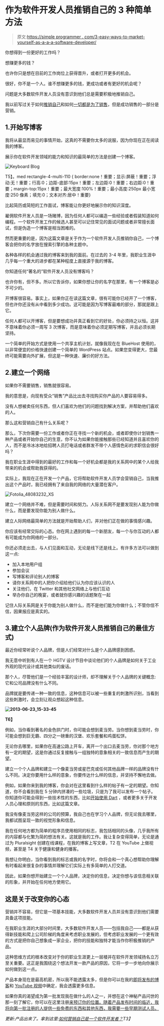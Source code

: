 # 作为软件开发人员推销自己的 3 种简单方法

> 原文:[https://simple programmer . com/3-easy-ways-to-market-yourself-as-a-a-a-software-developer/](https://simpleprogrammer.com/3-easy-ways-to-market-yourself-as-a-software-developer/)

你想得到一份更好的工作吗？

想赚更多的钱？

也许你只是想在目前的工作岗位上获得晋升，或者打开更多的机会。

很好，你不是一个人。谁不想赚更多的钱，更成功或者有更好的机会呢？

问题是大多数软件开发人员没有意识到他们总是需要积极地推销自己。

我以前写过关于如何[推销自己](http://www.simpleprogrammer.com/2010/01/12/selling-yourself/)和如何[一切都是为了销售](http://www.simpleprogrammer.com/2013/06/09/selling/)，但是成功销售的一部分是营销。

## 1.开始写博客

我将从最显而易见的事情开始，这真的不需要你太多的说服，因为你现在正在阅读我的博客。

展示你在软件开发领域的能力和知识的最简单的方法是创建一个博客。[](http://www.simpleprogrammer.com/wp-content/uploads/2013/06/Fotolia_52933627_XS.jpg)

![Keyboard Blog](img/5c718e258e2b76815bc8d18e9431d8c2.png "Keyboard Blog")

T5】。med rectangle-4-multi-110 { border:none！重要；显示:屏蔽！重要；浮动:无！重要；行高:0；边距-底部:15px！重要；左边距:0！重要；右边距:0！重要；margin-top:15px！重要；最大宽度:100%！重要；最小高度:250px 最小宽度:250 像素；填充:0；文本对齐:居中！重要}

比起简历或简短的工作面试，博客能让你更好地展示你的知识深度。

雇佣软件开发人员是一场赌博，因为任何人都可以编造一些经验或者假装知道如何编程。一个软件开发工作的候选人甚至可以记住常见的面试问题或者非常擅长面试，但是伪造一个博客是相当困难的。

然而更重要的是，因为这篇文章是关于作为一个软件开发人员推销你自己，一个博客会把你的名字放在搜索引擎的各种主题中。

各种各样的机会通过我的博客来到我的面前。在过去的 3-4 年里，我职业生涯中几乎每一个重大的进步都在某种程度上直接源于我的博客。

你知道任何“著名的”软件开发人员没有博客吗？

也许你有，但不多。所以它告诉你，如果你想让你的名字在那里，有一个博客是必不可少的。

开博客很容易。事实上，如果你正在读这篇文章，很有可能你已经开了一个博客，但也许你还没有从中看到多少成功。这可能是因为写博客最难的部分，那就是跟上它。

任何人都可以开博客，但是要想成功并真正看到它的好处，你必须持之以恒。这并不意味着你必须一周写 3 次博客，而是意味着你必须定期写博客，并且必须长期坚持。

一个简单的开始方式是使用一个共享主机计划，就像我现在在 BlueHost 使用的，以非常便宜的价格快速创建一个简单的 WordPress 站点。如果您变得更大，您最终可能需要向外扩展，但这是一种快速、廉价的好方法。

## 2.建立一个网络

如果你不需要销售，销售就很容易。

我的意思是，向现有受众“销售”产品比出去寻找购买你产品的人要容易得多。

没有人想被卖任何东西，但人们喜欢为他们的问题找到解决方案，并帮助他们喜欢的人。

那么这和营销自己有什么关系呢？

那么，下次你需要一份工作或者你正在寻找一个新的机会，或者即使你计划销售一种产品或者开始你自己的生意，你不认为如果你能接触那些已经知道并且喜欢你的人，而不是冷冰冰地给招聘人员打电话或者群发不带个人感情色彩的求职信会很好吗？

我在职业生涯中得到的最好的工作和每一个好机会都是我的关系网中的某个人给我带来的机会或帮助我获得的。

实际上，我现在正在开发一个产品，它将帮助软件开发人员学会营销自己，当我推出这个产品时，我已经拥有了来自我的网络的大量潜在客户。[](http://www.simpleprogrammer.com/wp-content/uploads/2013/06/Fotolia_48083232_XS.jpg)

![Fotolia_48083232_XS](img/2a422df1df5ee6abbc873ed938e09cc2.png "Fotolia_48083232_XS")



建立一个网络并不难，但是需要时间和努力。人际关系网不是要发现别人能为你做什么，而是要发现你能为别人做什么。

建立人际网络最简单的方法就是开始帮助人们，并对他们正在做的事情感兴趣。

你应该有经常交际的心态。你在网上遇到的每一个新朋友，每一个与你互动的人都有可能成为你网络的一部分。

你还必须走出去，与人们见面和互动，无论是线下还是线上。有许多方法可以做到这一点:

*   加入本地用户组
*   参加会议
*   写博客和评论别人的博客
*   请你关系网中的人把你介绍给他们认为你应该认识的人
*   关注他们，在 Twitter 和其他社交网络上与他们互动
*   举办你自己的晚宴，或者就你感兴趣的话题聚在一起

记住人际关系网是关于你能为别人做什么，而不是他们能为你做什么；不管你信不信，因果报应是真实的。

## 3.建立个人品牌(作为软件开发人员推销自己的最佳方式)

最近你经常听说个人品牌，但是人们经常对什么是个人品牌感到困惑。

我无意中听到有人在一个 HGTV 设计节目中谈论他们的个人品牌是如何关于工业外观的现代设计或其他类似的废话。

那个人，尽管他们是一个经验丰富的设计师，却不理解关于个人品牌的关键概念:它和公司品牌没有什么不同。

品牌就是要传递一种一致的信息，这种信息可以被一些重复的刺激所识别，当看到这些刺激时，会立刻让观众想起这种信息。

**[](http://www.simpleprogrammer.com/wp-content/uploads/2013/06/2013-06-23_15-33-45.png)**

**![2013-06-23_15-33-45](img/f2ed593412f2970c131519406a4a7fca.png "2013-06-23_15-33-45")**

**T6】**

例如，当你看到著名的金色拱门时，你可能会想到麦当劳。当你想到麦当劳时，你可能会想到巨无霸、四分之一磅重的汉堡、欢乐套餐和鸡蛋松饼。

无论你去哪里，如果你在高速公路上开车，离开一个出口去麦当劳，你对那个地方有一定的期望，这是你通过反复接触与一组独特的意象相关的一致信息而产生的期望。

建立一个个人品牌和建立一个像麦当劳或星巴克或任何其他品牌一样的品牌没有什么不同。决定你要用什么样的意象，你要传达什么样的信息，并坚持不懈地去做。

例如，如果你来到我的博客，你会对在这里看到什么样的帖子有一定的期望。你知道，你不会看到我在 5 分钟内拼凑的一些垃圾，只是为了我可以发布一个帖子。你知道你可能会得到一些技术性的东西，比如[开始使用 Dart](http://www.simpleprogrammer.com/2013/06/17/dart-language/) ，或者更多关于开发人员心理和原则的东西，比如这篇文章。

我没有像麦当劳这样的公司的预算，我自己也在学习个人品牌，但无论我去哪里，我都试图呈现一致的视觉形象和信息。

我在任何地方都为简单的程序员使用相同的标志，我包括相同的头像，几乎我所有的内容都与化繁为简的想法有关。这就是我的工作。我让复杂变得简单，无论是通过为 Pluralsight 创建在线课程，在我的博客上写文章，T2 在 YouTube 上做视频，甚至是 T4 关于健康和健身的播客。

我想让你明白，当你看到我的标志或我的名字时，你将会和一个真心想帮助你理解有时看起来很复杂的事情并理解它们实际上有多简单的人打交道。

因此，如果你想开始建立一个个人品牌，决定你的信息，决定你想与该信息相关联的形象，并开始在任何地方使用它。

## 这是关于改变你的心态

营销并不容易，但它是一项基本技能，大多数软件开发人员并没有意识到他们需要具备这项技能。

在我职业生涯的大部分时间里，大多数软件开发人员——包括我自己——都是从获得新技能和爬上公司阶梯的角度来考虑职业发展的，但考虑职业发展的一个更有效的方式是把你自己想象成一家企业，把你的技能和独特才能当作你积极推销的产品。

这种思维方式的根本改变对于你的职业生涯更上一层楼并在软件开发领域扬名立万至关重要。这正是我围绕这个想法开发一款产品的原因，它将一步一步地向你展示如何做到这一点。

产品本身现在是最高机密，所以我不能透露太多，但是你可以在我的[即将发布的博客](http://feeds.feedblitz.com/makingthecomplexsimple)和 [YouTube 视频](http://www.youtube.com/jsonmez)中确定，我会透露更多信息。

如果你真的渴望成为第一批发现我在做什么的人之一，并想在这个神秘产品问世的那一刻了解它，你可以在这里注册[来预订你的位置。随着产品发布时间的临近，我将向第一批注册的人提供一些免费的东西和其他东西，我需要一些早期测试人员。](https://simpleprogrammer.com/email)

*更新:产品出来了。拿到这里:[如何营销自己是一个软件开发者？](https://simpleprogrammer.com/store/products/how-to-market-yourself/)T3】*